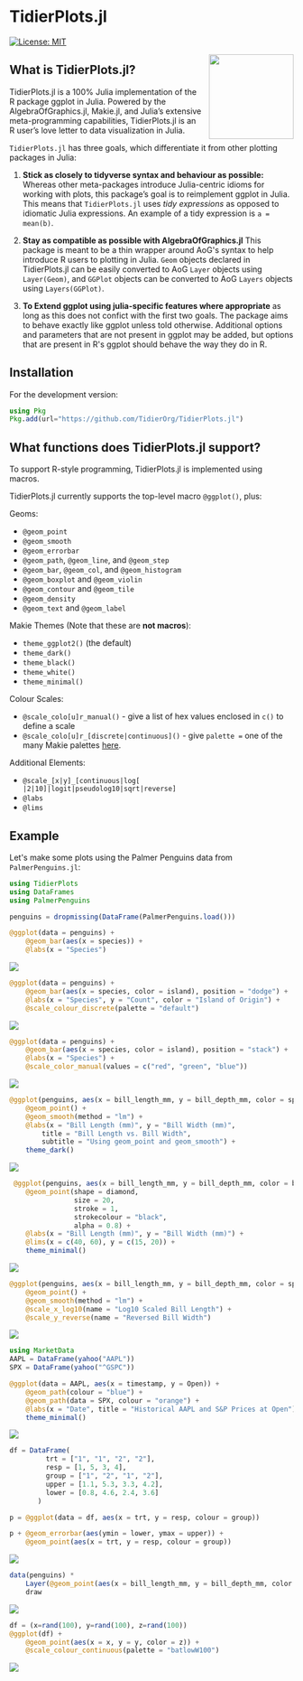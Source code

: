 # TidierPlots.jl

[![License: MIT](https://img.shields.io/badge/License-MIT-green.svg)](https://github.com/TidierOrg/Tidier.jl/blob/main/LICENSE)

<img src="/assets/logo.png" align="right" style="padding-left:10px;" width="150"/>

## What is TidierPlots.jl?
TidierPlots.jl is a 100% Julia implementation of the R package ggplot in Julia. Powered by the AlgebraOfGraphics.jl, Makie.jl, and Julia’s extensive meta-programming capabilities, TidierPlots.jl is an R user’s love
letter to data visualization in Julia.

`TidierPlots.jl` has three goals, which differentiate it from other plotting packages in Julia:

1.  **Stick as closely to tidyverse syntax and behaviour as possible:** Whereas other
    meta-packages introduce Julia-centric idioms for working with
    plots, this package’s goal is to reimplement ggplot
    in Julia. This means that `TidierPlots.jl` uses *tidy expressions* as opposed
    to idiomatic Julia expressions. An example of a tidy expression is
    `a = mean(b)`.

2.  **Stay as compatible as possible with AlgebraOfGraphics.jl** This package is meant
    to be a thin wrapper around AoG's syntax to help introduce R users to plotting in 
    Julia. `Geom` objects declared in TidierPlots.jl can be easily converted to AoG `Layer`
    objects using `Layer(Geom)`, and `GGPlot` objects can be converted to AoG `Layers` objects using `Layers(GGPlot)`.

3. **To Extend ggplot using julia-specific features where appropriate** as long as this does
    not confict with the first two goals. The package aims to behave exactly like ggplot
    unless told otherwise. Additional options and parameters that are not present in ggplot 
    may be added, but options that are present in R's ggplot should behave the way they do in R. 

## Installation

For the development version:

```julia
using Pkg
Pkg.add(url="https://github.com/TidierOrg/TidierPlots.jl")
```

## What functions does TidierPlots.jl support?

To support R-style programming, TidierPlots.jl is implemented using macros.

TidierPlots.jl currently supports the top-level macro `@ggplot()`, plus:

Geoms:

- `@geom_point`
- `@geom_smooth`
- `@geom_errorbar`
- `@geom_path`, `@geom_line`, and `@geom_step`
- `@geom_bar`, `@geom_col`, and `@geom_histogram`
- `@geom_boxplot` and `@geom_violin`
- `@geom_contour` and `@geom_tile`
- `@geom_density`
- `@geom_text` and `@geom_label`

Makie Themes (Note that these are **not macros**):

- `theme_ggplot2()` (the default)
- `theme_dark()`
- `theme_black()`
- `theme_white()`
- `theme_minimal()`

Colour Scales:

- `@scale_colo[u]r_manual()` - give a list of hex values enclosed in `c()` to define a scale
- `@scale_colo[u]r_[discrete|continuous]()` - give `palette =` one of the many Makie palettes [here]( https://docs.makie.org/stable/explanations/colors/index.html#colormaps). 

Additional Elements:

- `@scale_[x|y]_[continuous|log[ |2|10]|logit|pseudolog10|sqrt|reverse]`
- `@labs`
- `@lims`

## Example

Let's make some plots using the Palmer Penguins data from `PalmerPenguins.jl`:

```julia
using TidierPlots
using DataFrames
using PalmerPenguins

penguins = dropmissing(DataFrame(PalmerPenguins.load()))

@ggplot(data = penguins) + 
    @geom_bar(aes(x = species)) +
    @labs(x = "Species")
```
![](assets/example_col.png)


```julia
@ggplot(data = penguins) +
    @geom_bar(aes(x = species, color = island), position = "dodge") +
    @labs(x = "Species", y = "Count", color = "Island of Origin") + 
    @scale_colour_discrete(palette = "default")
```
![](assets/example_col_color.png)

```julia
@ggplot(data = penguins) + 
    @geom_bar(aes(x = species, color = island), position = "stack") +
    @labs(x = "Species") + 
    @scale_color_manual(values = c("red", "green", "blue"))
```
![](assets/example_col_stack.png)


```julia
@ggplot(penguins, aes(x = bill_length_mm, y = bill_depth_mm, color = species)) + 
    @geom_point() + 
    @geom_smooth(method = "lm") +
    @labs(x = "Bill Length (mm)", y = "Bill Width (mm)", 
        title = "Bill Length vs. Bill Width", 
        subtitle = "Using geom_point and geom_smooth") +
    theme_dark()
```

![](assets/example_point_smooth.png)

```julia
 @ggplot(penguins, aes(x = bill_length_mm, y = bill_depth_mm, color = bill_depth_mm)) + 
    @geom_point(shape = diamond, 
                size = 20, 
                stroke = 1, 
                strokecolour = "black",
                alpha = 0.8) +
    @labs(x = "Bill Length (mm)", y = "Bill Width (mm)") +
    @lims(x = c(40, 60), y = c(15, 20)) +
    theme_minimal()

```
![](assets/geom_point_customize.png)

```julia
@ggplot(penguins, aes(x = bill_length_mm, y = bill_depth_mm, color = species)) + 
    @geom_point() + 
    @geom_smooth(method = "lm") +
    @scale_x_log10(name = "Log10 Scaled Bill Length") + 
    @scale_y_reverse(name = "Reversed Bill Width")
```
![](assets/scales.png)

```julia
using MarketData
AAPL = DataFrame(yahoo("AAPL"))
SPX = DataFrame(yahoo("^GSPC"))

@ggplot(data = AAPL, aes(x = timestamp, y = Open)) + 
    @geom_path(colour = "blue") + 
    @geom_path(data = SPX, colour = "orange") + 
    @labs(x = "Date", title = "Historical AAPL and S&P Prices at Open") +
    theme_minimal()
```
![](assets/example_path.png)

```julia
df = DataFrame(
         trt = ["1", "1", "2", "2"],
         resp = [1, 5, 3, 4],
         group = ["1", "2", "1", "2"],
         upper = [1.1, 5.3, 3.3, 4.2],
         lower = [0.8, 4.6, 2.4, 3.6]
       )

p = @ggplot(data = df, aes(x = trt, y = resp, colour = group))

p + @geom_errorbar(aes(ymin = lower, ymax = upper)) + 
    @geom_point(aes(x = trt, y = resp, colour = group))
```
![](assets/errorbars.png)

```julia
data(penguins) * 
    Layer(@geom_point(aes(x = bill_length_mm, y = bill_depth_mm, color = species))) |> 
    draw
```

![](assets/interop.png)

```julia
df = (x=rand(100), y=rand(100), z=rand(100))
@ggplot(df) + 
    @geom_point(aes(x = x, y = y, color = z)) + 
    @scale_colour_continuous(palette = "batlowW100")
```

![](assets/continuous.png)